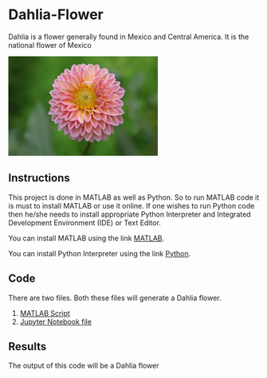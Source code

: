 # Dahlia-Flower
Dahlia is a flower generally found in Mexico and Central America. It is the national flower of Mexico

<img src="https://github.com/adarshkashyap15/Dahlia-Flower/blob/main/Dahlia.jpg" alt="Project Logo" width="300" height="200" />

## Instructions
This project is done in MATLAB as well as Python. So to run MATLAB code it is must to install MATLAB or use it online. If one wishes to run Python code then he/she needs to install appropriate Python Interpreter and Integrated Development Environment (IDE) or Text Editor.

You can install MATLAB using the link [MATLAB](https://www.mathworks.com/products/matlab.html).

You can install Python Interpreter using the link [Python](https://www.python.org/downloads/).

## Code
There are two files. Both these files will generate a Dahlia flower.

1. [MATLAB Script](https://github.com/adarshkashyap15/Dahlia-Flower/blob/main/Dahlia_flower.m)
2. [Jupyter Notebook file](https://github.com/adarshkashyap15/Dahlia-Flower/blob/main/Dahlia_flower.ipynb)

## Results
The output of this code will be a Dahlia flower

